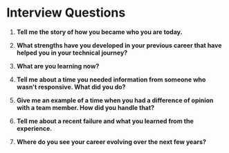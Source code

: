 # Interview Questions

1. **Tell me the story of how you became who you are today.**

2. **What strengths have you developed in your previous career that have helped you in your technical journey?**

3. **What are you learning now?**

4. **Tell me about a time you needed information from someone who wasn't responsive. What did you do?**

5. **Give me an example of a time when you had a difference of opinion with a team member. How did you handle that?**

6. **Tell me about a recent failure and what you learned from the experience.**

7. **Where do you see your career evolving over the next few years?**
